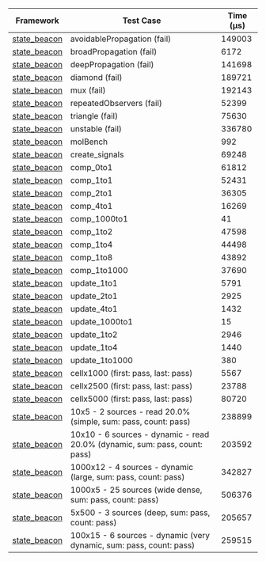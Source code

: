 | Framework | Test Case | Time (μs) |
| --- | --- | --- |
| [state_beacon](https://github.com/jinyus/dart_beacon) | avoidablePropagation (fail) | 149003 |
| [state_beacon](https://github.com/jinyus/dart_beacon) | broadPropagation (fail) | 6172 |
| [state_beacon](https://github.com/jinyus/dart_beacon) | deepPropagation (fail) | 141698 |
| [state_beacon](https://github.com/jinyus/dart_beacon) | diamond (fail) | 189721 |
| [state_beacon](https://github.com/jinyus/dart_beacon) | mux (fail) | 192143 |
| [state_beacon](https://github.com/jinyus/dart_beacon) | repeatedObservers (fail) | 52399 |
| [state_beacon](https://github.com/jinyus/dart_beacon) | triangle (fail) | 75630 |
| [state_beacon](https://github.com/jinyus/dart_beacon) | unstable (fail) | 336780 |
| [state_beacon](https://github.com/jinyus/dart_beacon) | molBench | 992 |
| [state_beacon](https://github.com/jinyus/dart_beacon) | create_signals | 69248 |
| [state_beacon](https://github.com/jinyus/dart_beacon) | comp_0to1 | 61812 |
| [state_beacon](https://github.com/jinyus/dart_beacon) | comp_1to1 | 52431 |
| [state_beacon](https://github.com/jinyus/dart_beacon) | comp_2to1 | 36305 |
| [state_beacon](https://github.com/jinyus/dart_beacon) | comp_4to1 | 16269 |
| [state_beacon](https://github.com/jinyus/dart_beacon) | comp_1000to1 | 41 |
| [state_beacon](https://github.com/jinyus/dart_beacon) | comp_1to2 | 47598 |
| [state_beacon](https://github.com/jinyus/dart_beacon) | comp_1to4 | 44498 |
| [state_beacon](https://github.com/jinyus/dart_beacon) | comp_1to8 | 43892 |
| [state_beacon](https://github.com/jinyus/dart_beacon) | comp_1to1000 | 37690 |
| [state_beacon](https://github.com/jinyus/dart_beacon) | update_1to1 | 5791 |
| [state_beacon](https://github.com/jinyus/dart_beacon) | update_2to1 | 2925 |
| [state_beacon](https://github.com/jinyus/dart_beacon) | update_4to1 | 1432 |
| [state_beacon](https://github.com/jinyus/dart_beacon) | update_1000to1 | 15 |
| [state_beacon](https://github.com/jinyus/dart_beacon) | update_1to2 | 2946 |
| [state_beacon](https://github.com/jinyus/dart_beacon) | update_1to4 | 1440 |
| [state_beacon](https://github.com/jinyus/dart_beacon) | update_1to1000 | 380 |
| [state_beacon](https://github.com/jinyus/dart_beacon) | cellx1000 (first: pass, last: pass) | 5567 |
| [state_beacon](https://github.com/jinyus/dart_beacon) | cellx2500 (first: pass, last: pass) | 23788 |
| [state_beacon](https://github.com/jinyus/dart_beacon) | cellx5000 (first: pass, last: pass) | 80720 |
| [state_beacon](https://github.com/jinyus/dart_beacon) | 10x5 - 2 sources - read 20.0% (simple, sum: pass, count: pass) | 238899 |
| [state_beacon](https://github.com/jinyus/dart_beacon) | 10x10 - 6 sources - dynamic - read 20.0% (dynamic, sum: pass, count: pass) | 203592 |
| [state_beacon](https://github.com/jinyus/dart_beacon) | 1000x12 - 4 sources - dynamic (large, sum: pass, count: pass) | 342827 |
| [state_beacon](https://github.com/jinyus/dart_beacon) | 1000x5 - 25 sources (wide dense, sum: pass, count: pass) | 506376 |
| [state_beacon](https://github.com/jinyus/dart_beacon) | 5x500 - 3 sources (deep, sum: pass, count: pass) | 205657 |
| [state_beacon](https://github.com/jinyus/dart_beacon) | 100x15 - 6 sources - dynamic (very dynamic, sum: pass, count: pass) | 259515 |
